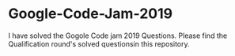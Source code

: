 # Google-Code-Jam-2019
I have solved the Gogole Code jam 2019 Questions. Please find the Qualification round's solved questionsin this repository.
